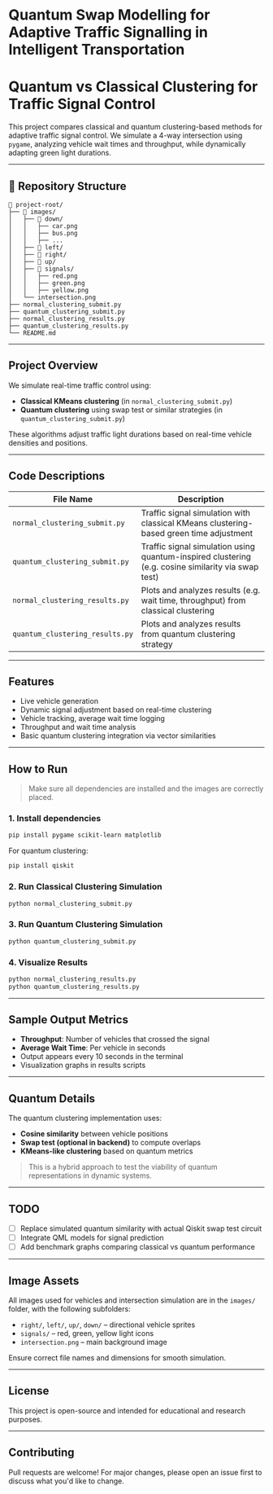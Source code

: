 
# Quantum Swap Modelling for Adaptive Traffic Signalling in Intelligent Transportation
#  Quantum vs Classical Clustering for Traffic Signal Control

This project compares classical and quantum clustering-based methods for adaptive traffic signal control. We simulate a 4-way intersection using `pygame`, analyzing vehicle wait times and throughput, while dynamically adapting green light durations.

---

## 📂 Repository Structure

```
📁 project-root/
├── 📁 images/
│   ├── 📁 down/
│   │   ├── car.png
│   │   ├── bus.png
│   │   ├── ...
│   ├── 📁 left/
│   ├── 📁 right/
│   ├── 📁 up/
│   ├── 📁 signals/
│   │   ├── red.png
│   │   ├── green.png
│   │   ├── yellow.png
│   └── intersection.png
├── normal_clustering_submit.py
├── quantum_clustering_submit.py
├── normal_clustering_results.py
├── quantum_clustering_results.py
└── README.md
```

---

##  Project Overview

We simulate real-time traffic control using:

- **Classical KMeans clustering** (in `normal_clustering_submit.py`)
- **Quantum clustering** using swap test or similar strategies (in `quantum_clustering_submit.py`)

These algorithms adjust traffic light durations based on real-time vehicle densities and positions.

---

##  Code Descriptions

| File Name | Description |
|----------|-------------|
| `normal_clustering_submit.py` | Traffic signal simulation with classical KMeans clustering-based green time adjustment |
| `quantum_clustering_submit.py` | Traffic signal simulation using quantum-inspired clustering (e.g. cosine similarity via swap test) |
| `normal_clustering_results.py` | Plots and analyzes results (e.g. wait time, throughput) from classical clustering |
| `quantum_clustering_results.py` | Plots and analyzes results from quantum clustering strategy |

---

##  Features

- Live vehicle generation
- Dynamic signal adjustment based on real-time clustering
- Vehicle tracking, average wait time logging
- Throughput and wait time analysis
- Basic quantum clustering integration via vector similarities

---

##  How to Run

> Make sure all dependencies are installed and the images are correctly placed.

### 1. Install dependencies

```bash
pip install pygame scikit-learn matplotlib
```

For quantum clustering:

```bash
pip install qiskit
```

### 2. Run Classical Clustering Simulation

```bash
python normal_clustering_submit.py
```

### 3. Run Quantum Clustering Simulation

```bash
python quantum_clustering_submit.py
```

### 4. Visualize Results

```bash
python normal_clustering_results.py
python quantum_clustering_results.py
```

---

##  Sample Output Metrics

- **Throughput**: Number of vehicles that crossed the signal
- **Average Wait Time**: Per vehicle in seconds
- Output appears every 10 seconds in the terminal
- Visualization graphs in results scripts

---

##  Quantum Details

The quantum clustering implementation uses:

- **Cosine similarity** between vehicle positions
- **Swap test (optional in backend)** to compute overlaps
- **KMeans-like clustering** based on quantum metrics

> This is a hybrid approach to test the viability of quantum representations in dynamic systems.

---

##  TODO

- [ ] Replace simulated quantum similarity with actual Qiskit swap test circuit
- [ ] Integrate QML models for signal prediction
- [ ] Add benchmark graphs comparing classical vs quantum performance

---

##  Image Assets

All images used for vehicles and intersection simulation are in the `images/` folder, with the following subfolders:

- `right/`, `left/`, `up/`, `down/` – directional vehicle sprites
- `signals/` – red, green, yellow light icons
- `intersection.png` – main background image

Ensure correct file names and dimensions for smooth simulation.

---

##  License

This project is open-source and intended for educational and research purposes.

---

##  Contributing

Pull requests are welcome! For major changes, please open an issue first to discuss what you'd like to change.
```
